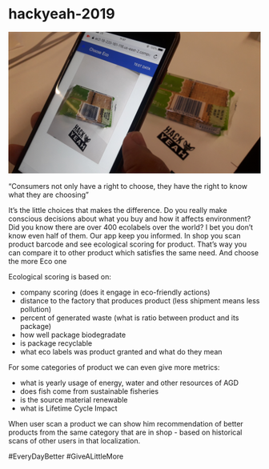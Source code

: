 # hackyeah-2019

![Screenshot](https://github.com/gildia-sc/hackyeah-2019/blob/master/20190915_110711.jpg)

“Consumers not only have a right to choose, they have the right to know what they are choosing”

It’s the little choices that makes the difference. Do you really make conscious decisions about what you buy and how it affects environment? Did you know there are over 400 ecolabels over the world? I bet you don’t know even half of them. Our app keep you informed. In shop you scan product barcode and see ecological scoring for product. That’s way you can compare it to other product which satisfies the same need. And choose the more Eco one 

Ecological scoring is based on:
- company scoring (does it engage in eco-friendly actions)
- distance to the factory that produces product (less shipment means less pollution)
- percent of generated waste (what is ratio between product and its package)
- how well package biodegradate
- is package recyclable
- what eco labels was product granted and what do they mean

For some categories of product we can even give more metrics:
- what is yearly usage of energy, water and other resources of AGD
- does fish come from sustainable fisheries
- is the source material renewable
- what is Lifetime Cycle Impact


When user scan a product we can show him recommendation of better products from the same category that are in shop - based on historical scans of other users in that localization. 

#EveryDayBetter #GiveALittleMore
